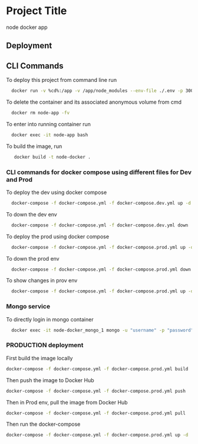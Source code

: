 # Project Title

node docker app

## Deployment

## CLI Commands

To deploy this project from command line run

```bash
  docker run -v %cd%:/app -v /app/node_modules --env-file ./.env -p 3000:3000 -d --name node-app  node-docker
```

To delete the container and its associated anonymous volume from cmd

```bash
  docker rm node-app -fv
```

To enter into running container run

```bash
  docker exec -it node-app bash
```

To build the image, run

```bash
   docker build -t node-docker .
```

### CLI commands for docker compose using different files for Dev and Prod

To deploy the dev using docker compose

```bash
  docker-compose -f docker-compose.yml -f docker-compose.dev.yml up -d
```

To down the dev env

```bash
  docker-compose -f docker-compose.yml -f docker-compose.dev.yml down
```

To deploy the prod using docker compose

```bash
  docker-compose -f docker-compose.yml -f docker-compose.prod.yml up -d
```

To down the prod env

```bash
  docker-compose -f docker-compose.yml -f docker-compose.prod.yml down
```

To show changes in prov env

```bash
  docker-compose -f docker-compose.yml -f docker-compose.prod.yml up -d --build
```

### Mongo service

To directly login in mongo container

```bash
  docker exec -it node-docker_mongo_1 mongo -u "username" -p "password"
```

### PRODUCTION deployment

First build the image locally

```bash
docker-compose -f docker-compose.yml -f docker-compose.prod.yml build
```

Then push the image to Docker Hub

```bash
docker-compose -f docker-compose.yml -f docker-compose.prod.yml push
```

Then in Prod env, pull the image from Docker Hub

```bash
docker-compose -f docker-compose.yml -f docker-compose.prod.yml pull
```

Then run the docker-compose

```bash
docker-compose -f docker-compose.yml -f docker-compose.prod.yml up -d
```
